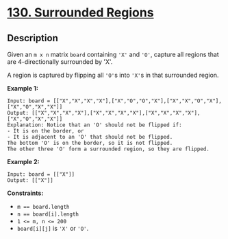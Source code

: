 # [130. Surrounded Regions](https://leetcode.com/problems/surrounded-regions/)

## Description
Given an `m x n` matrix `board` containing `'X'` and `'O'`, capture all regions that are 4-directionally surrounded by 'X'.

A region is captured by flipping all `'O'`s into `'X'`s in that surrounded region.

**Example 1:**
```
Input: board = [["X","X","X","X"],["X","O","O","X"],["X","X","O","X"],["X","O","X","X"]]
Output: [["X","X","X","X"],["X","X","X","X"],["X","X","X","X"],["X","O","X","X"]]
Explanation: Notice that an 'O' should not be flipped if:
- It is on the border, or
- It is adjacent to an 'O' that should not be flipped.
The bottom 'O' is on the border, so it is not flipped.
The other three 'O' form a surrounded region, so they are flipped.
```

**Example 2:**
```
Input: board = [["X"]]
Output: [["X"]]
```

**Constraints:**
- `m == board.length`
- `n == board[i].length`
- `1 <= m, n <= 200`
- `board[i][j]` is `'X'` or `'O'`.
